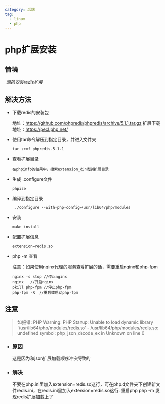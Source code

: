 ```yaml
---
category: 后端
tag:
  - linux
  - php
---
```

# php扩展安装

## 情境

​ *源码安装redis扩展*

## 解决方法

- 下载redis的安装包

  地址：<https://github.com/phpredis/phpredis/archive/5.1.1.tar.gz>
  扩展下载地址：<https://pecl.php.net/>

- 使用tar命令解压到指定目录，并进入文件夹

  ```
  tar zcxf phpredis-5.1.1
  ```
  
- 查看扩展目录

    ```
    在phpinfo的结果中，搜索extension_dir找到扩展目录
    ```

- 生成 .configure文件

  ```
  phpize
  ```
  
- 编译到指定目录

    ```
     ./configure --with-php-config=/usr/lib64/php/modules
    ```

- 安装

    ```
    make install
    ```

- 配置扩展信息

    ```
    extension=redis.so
    ```

- php -m 查看

    注意：如果使用nginx代理的服务查看扩展的话，需要重启nginx和php-fpm

    ```
    nginx -s stop //停止nginx
    nginx   //开启nginx
    pkill php-fpm //停止php-fpm
    php-fpm -R  //重启或启动php-fpm
    ```

## 注意

> 如报错:
> PHP Warning: PHP Startup: Unable to load dynamic library '/usr/lib64/php/modules/redis.so' - /usr/lib64/php/modules/redis.so: undefined symbol: php_json_decode_ex in Unknown on line 0

- ### 原因

    这是因为和json扩展加载顺序冲突导致的

- ### 解决

    不要在php.ini里加入extension=redis.so这行，可在php.d文件夹下创建新文件redis.ini，在redis.ini里加入extension=redis.so这行.
    重启php
    php -m 发现redis扩展加载上了
